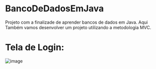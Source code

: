 # BancoDeDadosEmJava
 Projeto com a finalizade de aprender bancos de dados em Java. Aqui Também vamos desenvolver um projeto utilizando a metodologia MVC.

 # Tela de Login:
 ![image](https://github.com/user-attachments/assets/c53f1577-774b-4ea8-89e3-25f684071ed9)

